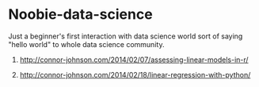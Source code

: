# Noobie-data-science
Just a beginner's first interaction with  data science world sort of saying  "hello world" to whole data science community. 

1.  http://connor-johnson.com/2014/02/07/assessing-linear-models-in-r/

2. http://connor-johnson.com/2014/02/18/linear-regression-with-python/
